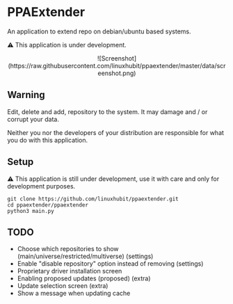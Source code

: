 # PPAExtender
An application to extend repo on debian/ubuntu based systems.

⚠️ This application is under development.

<center>![Screenshot](https://raw.githubusercontent.com/linuxhubit/ppaextender/master/data/screenshot.png)</center>

## Warning
Edit, delete and add, repository to the system. It may damage and / or corrupt your data.

Neither you nor the developers of your distribution are responsible for what you do with this application.

## Setup
⚠️ This application is still under development, use it with care and only for development purposes.
```
git clone https://github.com/linuxhubit/ppaextender.git
cd ppaextender/ppaextender
python3 main.py
```

## TODO
* Choose which repositories to show (main/universe/restricted/multiverse) (settings)
* Enable "disable repository" option instead of removing (settings)
* Proprietary driver installation screen
* Enabling proposed updates (proposed) (extra)
* Update selection screen (extra)
* Show a message when updating cache
